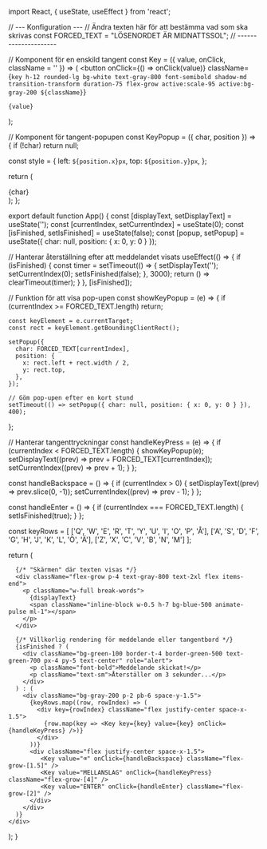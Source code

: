 import React, { useState, useEffect } from 'react';

// --- Konfiguration ---
// Ändra texten här för att bestämma vad som ska skrivas
const FORCED_TEXT = "LÖSENORDET ÄR MIDNATTSSOL";
// ---------------------

// Komponent för en enskild tangent
const Key = ({ value, onClick, className = '' }) => (
  <button
    onClick={() => onClick(value)}
    className={`key h-12 rounded-lg bg-white text-gray-800 font-semibold shadow-md transition-transform duration-75 flex-grow active:scale-95 active:bg-gray-200 ${className}`}
  >
    {value}
  </button>
);

// Komponent för tangent-popupen
const KeyPopup = ({ char, position }) => {
  if (!char) return null;

  const style = {
    left: `${position.x}px`,
    top: `${position.y}px`,
  };

  return (
    <div style={style} className="absolute pointer-events-none z-50 transform -translate-x-1/2 -translate-y-full">
      <div className="relative bg-white text-gray-800 p-3 px-6 rounded-lg shadow-lg text-4xl font-medium">
        {char}
        <div className="absolute -bottom-2 left-1/2 -translate-x-1/2 w-0 h-0 border-l-[10px] border-l-transparent border-r-[10px] border-r-transparent border-t-[10px] border-t-white"></div>
      </div>
    </div>
  );
};


export default function App() {
  const [displayText, setDisplayText] = useState('');
  const [currentIndex, setCurrentIndex] = useState(0);
  const [isFinished, setIsFinished] = useState(false);
  const [popup, setPopup] = useState({ char: null, position: { x: 0, y: 0 } });

  // Hanterar återställning efter att meddelandet visats
  useEffect(() => {
    if (isFinished) {
      const timer = setTimeout(() => {
        setDisplayText('');
        setCurrentIndex(0);
        setIsFinished(false);
      }, 3000);
      return () => clearTimeout(timer);
    }
  }, [isFinished]);

  // Funktion för att visa pop-upen
  const showKeyPopup = (e) => {
    if (currentIndex >= FORCED_TEXT.length) return;

    const keyElement = e.currentTarget;
    const rect = keyElement.getBoundingClientRect();
    
    setPopup({
      char: FORCED_TEXT[currentIndex],
      position: {
        x: rect.left + rect.width / 2,
        y: rect.top,
      },
    });

    // Göm pop-upen efter en kort stund
    setTimeout(() => setPopup({ char: null, position: { x: 0, y: 0 } }), 400);
  };

  // Hanterar tangenttryckningar
  const handleKeyPress = (e) => {
    if (currentIndex < FORCED_TEXT.length) {
      showKeyPopup(e);
      setDisplayText((prev) => prev + FORCED_TEXT[currentIndex]);
      setCurrentIndex((prev) => prev + 1);
    }
  };

  const handleBackspace = () => {
    if (currentIndex > 0) {
      setDisplayText((prev) => prev.slice(0, -1));
      setCurrentIndex((prev) => prev - 1);
    }
  };

  const handleEnter = () => {
    if (currentIndex === FORCED_TEXT.length) {
      setIsFinished(true);
    }
  };

  const keyRows = [
    ['Q', 'W', 'E', 'R', 'T', 'Y', 'U', 'I', 'O', 'P', 'Å'],
    ['A', 'S', 'D', 'F', 'G', 'H', 'J', 'K', 'L', 'Ö', 'Ä'],
    ['Z', 'X', 'C', 'V', 'B', 'N', 'M']
  ];

  return (
    <div className="bg-white flex flex-col h-screen font-sans">
      <KeyPopup char={popup.char} position={popup.position} />

      {/* "Skärmen" där texten visas */}
      <div className="flex-grow p-4 text-gray-800 text-2xl flex items-end">
        <p className="w-full break-words">
          {displayText}
          <span className="inline-block w-0.5 h-7 bg-blue-500 animate-pulse ml-1"></span>
        </p>
      </div>

      {/* Villkorlig rendering för meddelande eller tangentbord */}
      {isFinished ? (
        <div className="bg-green-100 border-t-4 border-green-500 text-green-700 px-4 py-5 text-center" role="alert">
          <p className="font-bold">Meddelande skickat!</p>
          <p className="text-sm">Återställer om 3 sekunder...</p>
        </div>
      ) : (
        <div className="bg-gray-200 p-2 pb-6 space-y-1.5">
          {keyRows.map((row, rowIndex) => (
            <div key={rowIndex} className="flex justify-center space-x-1.5">
              {row.map(key => <Key key={key} value={key} onClick={handleKeyPress} />)}
            </div>
          ))}
          <div className="flex justify-center space-x-1.5">
             <Key value="⌫" onClick={handleBackspace} className="flex-grow-[1.5]" />
             <Key value="MELLANSLAG" onClick={handleKeyPress} className="flex-grow-[4]" />
             <Key value="ENTER" onClick={handleEnter} className="flex-grow-[2]" />
          </div>
        </div>
      )}
    </div>
  );
}